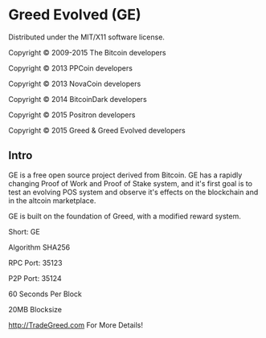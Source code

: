 Greed Evolved (GE)
===================
Distributed under the MIT/X11 software license.

Copyright © 2009-2015 The Bitcoin developers

Copyright © 2013 PPCoin developers

Copyright © 2013 NovaCoin developers

Copyright © 2014 BitcoinDark developers

Copyright © 2015 Positron developers

Copyright © 2015 Greed & Greed Evolved developers

Intro
-----
GE is a free open source project derived from Bitcoin. GE has a rapidly changing Proof of Work and Proof of Stake system, and it's first goal is to test an evolving POS system and observe it's effects on the blockchain and in the altcoin marketplace.

GE is built on the foundation of Greed, with a modified reward system.

Short: GE

Algorithm SHA256

RPC Port: 35123

P2P Port: 35124

60 Seconds Per Block

20MB Blocksize

http://TradeGreed.com For More Details!